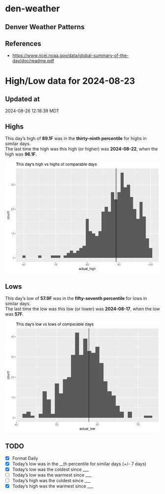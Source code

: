 # den-weather


## Denver Weather Patterns

## References

- <https://www.ncei.noaa.gov/data/global-summary-of-the-day/doc/readme.pdf>

# High/Low data for 2024-08-23

## Updated at

2024-08-26 12:18:39 MDT

## Highs

This day’s high of **89.1F** was in the **thirty-ninth percentile** for
highs in similar days.  
The last time the high was this high (or higher) was **2024-08-22**,
when the high was **96.1F**.

![](readme_files/figure-commonmark/unnamed-chunk-4-1.png)

## Lows

This day’s low of **57.9F** was in the **fifty-seventh percentile** for
lows in similar days.  
The last time the low was this low (or lower) was **2024-08-17**, when
the low was **57F**.

![](readme_files/figure-commonmark/unnamed-chunk-6-1.png)

## TODO

- [x] Format Daily
- [x] Today’s low was in the \_\_th percentile for similar days (+/- 7
  days)
- [x] Today’s low was the coldest since \_\_\_
- [ ] Today’s low was the warmest since \_\_\_
- [ ] Today’s high was the coldest since \_\_\_
- [x] Today’s high was the warmest since \_\_\_
